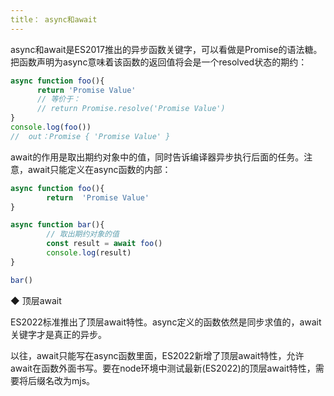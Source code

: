 ```yaml
---
title： async和await
---
```



async和await是ES2017推出的异步函数关键字，可以看做是Promise的语法糖。把函数声明为async意味着该函数的返回值将会是一个resolved状态的期约：

```js
async function foo(){
      return 'Promise Value'
      // 等价于：
      // return Promise.resolve('Promise Value')
}
console.log(foo())  
//  out：Promise { 'Promise Value' }
```

await的作用是取出期约对象中的值，同时告诉编译器异步执行后面的任务。注意，await只能定义在async函数的内部：

```js
async function foo(){
        return  'Promise Value'
}

async function bar(){
        // 取出期约对象的值
        const result = await foo()
        console.log(result)
}

bar()
```

◆  顶层await

ES2022标准推出了顶层await特性。async定义的函数依然是同步求值的，await关键字才是真正的异步。

以往，await只能写在async函数里面，ES2022新增了顶层await特性，允许await在函数外面书写。要在node环境中测试最新(ES2022)的顶层await特性，需要将后缀名改为mjs。


